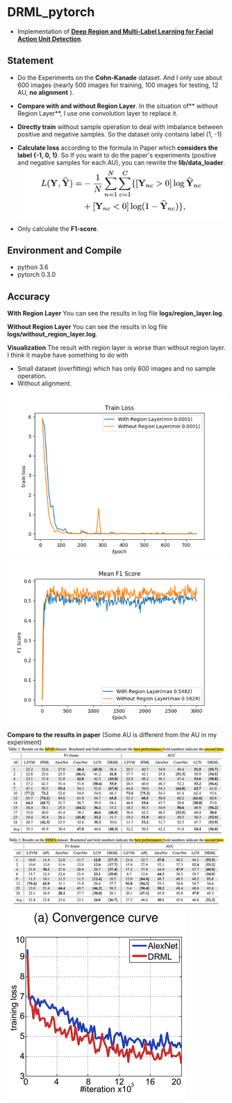 # DRML_pytorch
- Implementation of [**Deep Region and Multi-Label Learning for Facial Action Unit Detection**](https://www.cv-foundation.org/openaccess/content_cvpr_2016/html/Zhao_Deep_Region_and_CVPR_2016_paper.html).


## Statement
- Do the Experiments on the **Cohn-Kanade** dataset. And I only use about 600 images (nearly 500 images for training, 100 images for testing, 12 AU, **no alignment** ). 

- **Compare with and without Region Layer**. In the situation of** without Region Layer**, I use one convolution layer to replace it.

- **Directly train** without sample operation to deal with imbalance between positive and negative samples. So the dataset only contains label (1, -1)

- **Calculate loss** according to the formula in Paper which **considers the label {-1, 0, 1}**. So If you want to do the paper's experiments (positive and negative samples for each AU), you can rewrite the **lib/data_loader**.
![](pics/multi_label_loss.png)

- Only calculate the **F1-score**.

## Environment and Compile
- python 3.6
- pytorch 0.3.0

## Accuracy
**With Region Layer**
You can see the results in log file **logs/region_layer.log**.

**Without Region Layer**
You can see the results in log file **logs/without_region_layer.log**.

**Visualization**
The result with region layer is worse than without region layer. I think it maybe have something to do with

- Small dataset (overfitting) which has only 600 images and no sample operation.
- Without alignment.

![](logs/train_loss.png)
![](logs/mean_f1_score.png)


**Compare to the results in paper**
(Some AU is different from the AU in my experiment)
![](pics/paper_result_1.png)
![](pics/paper_result_2.png)
![](pics/train_loss.png)
